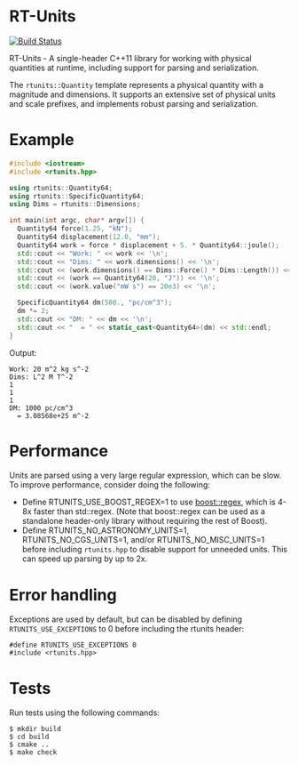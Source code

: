 # RT-Units

[![Build Status](https://github.com/benbarsdell/rtunits/actions/workflows/ci.yml/badge.svg?event=push)](https://github.com/benbarsdell/rtunits/actions?query=workflow%3ACI)


RT-Units - A single-header C++11 library for working with physical
quantities at runtime, including support for parsing and
serialization.

The `rtunits::Quantity` template represents a physical quantity with a
magnitude and dimensions. It supports an extensive set of physical
units and scale prefixes, and implements robust parsing and
serialization.

# Example

```C++
#include <iostream>
#include <rtunits.hpp>

using rtunits::Quantity64;
using rtunits::SpecificQuantity64;
using Dims = rtunits::Dimensions;

int main(int argc, char* argv[]) {
  Quantity64 force(1.25, "kN");
  Quantity64 displacement(12.0, "mm");
  Quantity64 work = force * displacement + 5. * Quantity64::joule();
  std::cout << "Work: " << work << '\n';
  std::cout << "Dims: " << work.dimensions() << '\n';
  std::cout << (work.dimensions() == Dims::Force() * Dims::Length()) << '\n';
  std::cout << (work == Quantity64(20, "J")) << '\n';
  std::cout << (work.value("mW s") == 20e3) << '\n';

  SpecificQuantity64 dm(500., "pc/cm^3");
  dm *= 2;
  std::cout << "DM: " << dm << '\n';
  std::cout << "  = " << static_cast<Quantity64>(dm) << std::endl;
}
```

Output:

```
Work: 20 m^2 kg s^-2
Dims: L^2 M T^-2
1
1
1
DM: 1000 pc/cm^3
  = 3.08568e+25 m^-2
```

# Performance

Units are parsed using a very large regular expression, which can be slow.
To improve performance, consider doing the following:

- Define RTUNITS_USE_BOOST_REGEX=1 to use [boost::regex](https://github.com/boostorg/regex),
  which is 4-8x faster than std::regex. (Note that boost::regex can be used as a
  standalone header-only library without requiring the rest of Boost).
- Define RTUNITS_NO_ASTRONOMY_UNITS=1, RTUNITS_NO_CGS_UNITS=1, and/or
  RTUNITS_NO_MISC_UNITS=1 before including `rtunits.hpp` to disable support for
  unneeded units. This can speed up parsing by up to 2x.


# Error handling

Exceptions are used by default, but can be disabled by defining
`RTUNITS_USE_EXCEPTIONS` to 0 before including the rtunits header:

```
#define RTUNITS_USE_EXCEPTIONS 0
#include <rtunits.hpp>
```

# Tests

Run tests using the following commands:

    $ mkdir build
    $ cd build
    $ cmake ..
    $ make check
